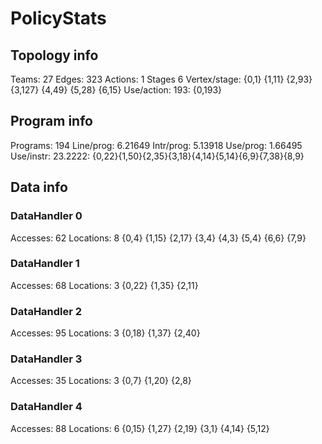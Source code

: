 # PolicyStats
## Topology info
Teams:		27
Edges:		323
Actions:	1
Stages		6
Vertex/stage:	{0,1} {1,11} {2,93} {3,127} {4,49} {5,28} {6,15} 
Use/action:	193: {0,193} 

## Program info
Programs:	194
Line/prog:	6.21649
Intr/prog:	5.13918
Use/prog:	1.66495
Use/instr:	23.2222: {0,22}{1,50}{2,35}{3,18}{4,14}{5,14}{6,9}{7,38}{8,9}

## Data info

### DataHandler 0
Accesses:	62
Locations:	8
{0,4} {1,15} {2,17} {3,4} {4,3} {5,4} {6,6} {7,9} 

### DataHandler 1
Accesses:	68
Locations:	3
{0,22} {1,35} {2,11} 

### DataHandler 2
Accesses:	95
Locations:	3
{0,18} {1,37} {2,40} 

### DataHandler 3
Accesses:	35
Locations:	3
{0,7} {1,20} {2,8} 

### DataHandler 4
Accesses:	88
Locations:	6
{0,15} {1,27} {2,19} {3,1} {4,14} {5,12} 